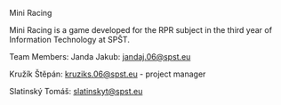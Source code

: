 Mini Racing

Mini Racing is a game developed for the RPR subject in the third year of Information Technology at SPŠT.

Team Members:
Janda Jakub: jandaj.06@spst.eu

Kružík Štěpán: kruziks.06@spst.eu - project manager 

Slatinský Tomáš: slatinskyt@spst.eu
